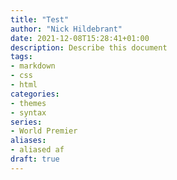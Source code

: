 ```yaml
---
title: "Test"
author: "Nick Hildebrant"
date: 2021-12-08T15:28:41+01:00
description: Describe this document
tags:
- markdown
- css
- html
categories:
- themes
- syntax
series:
- World Premier
aliases:
- aliased af
draft: true
---
```


